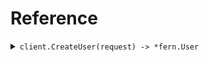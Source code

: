 # Reference
<details><summary><code>client.CreateUser(request) -> *fern.User</code></summary>
<dl>
<dd>

#### 🔌 Usage

<dl>
<dd>

<dl>
<dd>

```go
client.CreateUser(
        context.TODO(),
        &fern.User{
            Id: "id",
            Email: "email",
            Password: "password",
            Profile: &fern.UserProfile{
                Name: "name",
                Verification: &fern.UserProfileVerification{
                    Verified: "verified",
                },
                Ssn: "ssn",
            },
        },
    )
}
```
</dd>
</dl>
</dd>
</dl>

#### ⚙️ Parameters

<dl>
<dd>

<dl>
<dd>

**request:** `*fern.User` 
    
</dd>
</dl>
</dd>
</dl>


</dd>
</dl>
</details>
